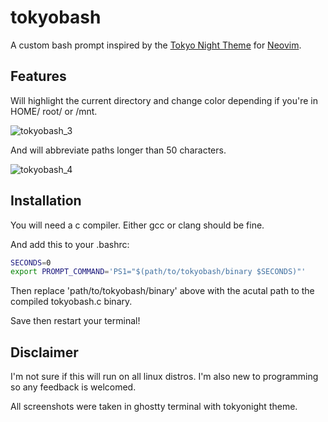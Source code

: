 # tokyobash
A custom bash prompt inspired by the [Tokyo Night Theme](https://www.github.com/folke/tokyonight.nvim) for [Neovim](https://www.github.com/neovim/neovim).
## Features
Will highlight the current directory and change color depending if you're in HOME/ root/ or /mnt.

![tokyobash_3](https://github.com/user-attachments/assets/ec448438-38d1-4ada-abb2-54e1fc064581)

And will abbreviate paths longer than 50 characters.

![tokyobash_4](https://github.com/user-attachments/assets/b8bf6df8-7bad-4acb-9a19-831e9326e64b)


## Installation
You will need a c compiler.
Either gcc or clang should be fine.

And add this to your .bashrc:

```bash
SECONDS=0
export PROMPT_COMMAND='PS1="$(path/to/tokyobash/binary $SECONDS)"'
```
Then replace 'path/to/tokyobash/binary' above with the acutal path to the compiled tokyobash.c binary.

Save then restart your terminal!
## Disclaimer
I'm not sure if this will run on all linux distros. I'm also new to programming so any feedback is welcomed.

All screenshots were taken in ghostty terminal with tokyonight theme.
